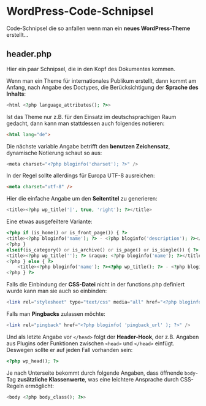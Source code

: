 # WordPress-Code-Schnipsel

Code-Schnipsel die so anfallen wenn man ein **neues WordPress-Theme** erstellt...

## header.php

Hier ein paar Schnipsel, die in den Kopf des Dokumentes kommen.

Wenn man ein Theme für internationales Publikum erstellt, dann kommt am Anfang, nach Angabe des Doctypes, die Berücksichtigung der **Sprache des Inhalts**:

``` php
<html <?php language_attributes(); ?>>
```

Ist das Theme nur z.B. für den Einsatz im deutschsprachigen Raum gedacht, dann kann man stattdessen auch folgendes notieren:

``` html
<html lang="de">
```

Die nächste variable Angabe betrifft den **benutzen Zeichensatz**, dynamische Notierung schaut so aus:

``` php
<meta charset="<?php bloginfo('charset'); ?>" />
```

In der Regel sollte allerdings für Europa UTF-8 ausreichen:

``` html
<meta charset="utf-8" />
```
Hier die einfache Angabe um den **Seitentitel** zu generieren:

``` php
<title><?php wp_title('|', true, 'right'); ?></title>
```

Eine etwas ausgefeiltere Variante:

``` php
<?php if (is_home() or is_front_page()) { ?>
<title><?php bloginfo('name'); ?> - <?php bloginfo('description'); ?></title>
<?php }
elseif(is_category() or is_archive() or is_page() or is_single()) { ?>
<title><?php wp_title(''); ?> &raquo; <?php bloginfo('name'); ?></title>
<?php } else { ?>
    <title><?php bloginfo('name'); ?><?php wp_title(); ?> - <?php bloginfo('description'); ?> | <?php bloginfo(); ?></title>
<?php } ?>
```

Falls die Einbindung der **CSS-Datei** nicht in der functions.php definiert wurde kann man sie auch so einbinden:

``` php
<link rel="stylesheet" type="text/css" media="all" href="<?php bloginfo('stylesheet_url'); ?>" />
```

Falls man **Pingbacks** zulassen möchte:

``` php
<link rel="pingback" href="<?php bloginfo( 'pingback_url' ); ?>" />
```
Und als letzte Angabe vor `</head>` folgt der **Header-Hook**, der z.B. Angaben aus Plugins oder Funktionen zwischen `<head>` und `</head>` einfügt. Deswegen sollte er auf jeden Fall vorhanden sein:

```php
<?php wp_head(); ?>
```

Je nach Unterseite bekommt durch folgende Angaben, dass öffnende `body`-Tag **zusätzliche Klassenwerte**, was eine leichtere Ansprache durch CSS-Regeln ermöglicht:

```php
<body <?php body_class(); ?>>
```
